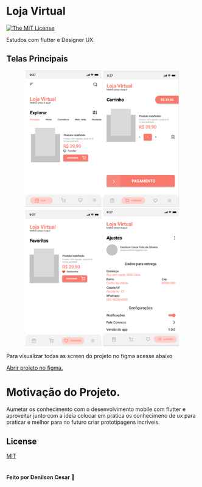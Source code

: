 # Loja Virtual
[![The MIT License](https://img.shields.io/badge/license-MIT-green.svg?style=flat-square)](http://opensource.org/licenses/MIT)


Estudos com flutter e Designer UX.

## Telas Principais

<div align="center">
    <img src="./screenshots/home.png" width="200px"/> 
    <img src="./screenshots/carrinho.png" width="200px"/> 
    <img src="./screenshots/favorito.png" width="200px"/> 
    <img src="./screenshots/ajustes.png" width="200px"/> 
</div>

Para visualizar todas as screen do projeto no figma acesse abaixo

[Abrir projeto no figma.](https://www.figma.com/file/VP1ORbX8PWAyjZLqt3v4Qw/Estudos?node-id=0%3A1)

# Motivação do Projeto.

Aumetar os conhecimento com o desenvolvimento mobile com flutter e aproveitar junto com a ideia colocar em pratica os conhecimeno de ux para praticar e melhor para no futuro criar prototipagens incriveis.


## License
[MIT](https://choosealicense.com/licenses/mit/)

#

#### Feito por Denilson Cesar 🚀
